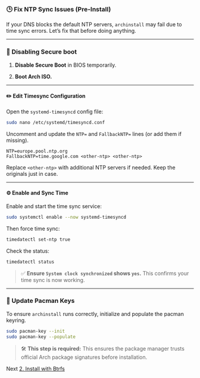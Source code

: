### 🕒 Fix NTP Sync Issues (Pre-Install)

If your DNS blocks the default NTP servers, `archinstall` may fail due to time sync errors. Let’s fix that before doing anything.

---

### 🧱 Disabling Secure boot

1. **Disable Secure Boot** in BIOS temporarily.
    
2. **Boot Arch ISO.**

---

#### ✏️ Edit Timesync Configuration

Open the `systemd-timesyncd` config file:

```bash
sudo nano /etc/systemd/timesyncd.conf
```

Uncomment and update the `NTP=` and `FallbackNTP=` lines (or add them if missing).

```
NTP=europe.pool.ntp.org
FallbackNTP=time.google.com <other-ntp> <other-ntp>
```

Replace `<other-ntp>` with additional NTP servers if needed. Keep the originals just in case.

---

#### ⚙️ Enable and Sync Time

Enable and start the time sync service:

```bash
sudo systemctl enable --now systemd-timesyncd
```

Then force time sync:

```bash
timedatectl set-ntp true
```

Check the status:

```bash
timedatectl status
```

> ✅ **Ensure `System clock synchronized` shows `yes`.** This confirms your time sync is now working.

---

### 🔐 Update Pacman Keys

To ensure `archinstall` runs correctly, initialize and populate the pacman keyring.

```bash
sudo pacman-key --init
sudo pacman-key --populate
```

> 🛠️ **This step is required:** This ensures the package manager trusts official Arch package signatures before installation.

Next [2. Install with Btrfs](2-Install-with-Btrfs.md)